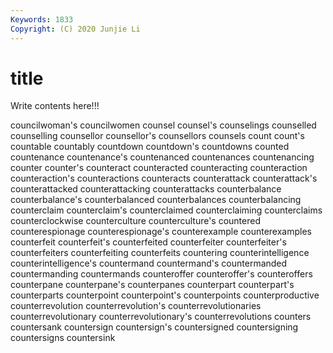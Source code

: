 ```yaml
---
Keywords: 1833
Copyright: (C) 2020 Junjie Li
---
```


# title

Write contents here!!!

councilwoman's 
councilwomen 
counsel 
counsel's 
counselings
counselled 
counselling 
counsellor 
counsellor's 
counsellors 
counsels 
count 
count's 
countable 
countably
countdown 
countdown's 
countdowns 
counted 
countenance 
countenance's 
countenanced 
countenances 
countenancing 
counter
counter's 
counteract 
counteracted 
counteracting 
counteraction 
counteraction's 
counteractions 
counteracts 
counterattack 
counterattack's
counterattacked 
counterattacking 
counterattacks 
counterbalance 
counterbalance's 
counterbalanced 
counterbalances 
counterbalancing 
counterclaim 
counterclaim's
counterclaimed 
counterclaiming 
counterclaims 
counterclockwise 
counterculture 
counterculture's 
countered 
counterespionage 
counterespionage's 
counterexample
counterexamples 
counterfeit 
counterfeit's 
counterfeited 
counterfeiter 
counterfeiter's 
counterfeiters 
counterfeiting 
counterfeits 
countering
counterintelligence 
counterintelligence's 
countermand 
countermand's 
countermanded 
countermanding 
countermands 
counteroffer 
counteroffer's 
counteroffers
counterpane 
counterpane's 
counterpanes 
counterpart 
counterpart's 
counterparts 
counterpoint 
counterpoint's 
counterpoints 
counterproductive
counterrevolution 
counterrevolution's 
counterrevolutionaries 
counterrevolutionary 
counterrevolutionary's 
counterrevolutions 
counters 
countersank 
countersign 
countersign's
countersigned 
countersigning 
countersigns 
countersink 
